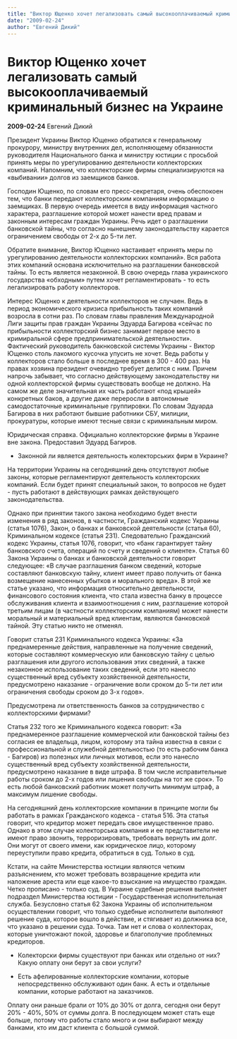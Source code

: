 ```yaml
---
title: "Виктор Ющенко хочет легализовать самый высокооплачиваемый криминальный бизнес на Украине"
date: "2009-02-24"
author: "Евгений Дикий"
---
```


# Виктор Ющенко хочет легализовать самый высокооплачиваемый криминальный бизнес на Украине

**2009-02-24** Евгений Дикий

Президент Украины Виктор Ющенко обратился к генеральному прокурору, министру внутренних дел, исполняющему обязанности руководителя Национального банка и министру юстиции с просьбой принять меры по урегулированию деятельности коллекторских компаний. Напомним, что коллекторские фирмы специализируются на «выбивании» долгов из заемщиков банков.

Господин Ющенко, по словам его пресс-секретаря, очень обеспокоен тем, что банки передают коллекторским компаниям информацию о заемщиках. В первую очередь имеется в виду информация частного характера, разглашение которой может нанести вред правам и законным интересам граждан Украины. Речь идет о разглашении банковской тайны, что согласно нынешнему законодательству карается ограничением свободы от 2-х до 5-ти лет.

Обратите внимание, Виктор Ющенко настаивает «принять меры по урегулированию деятельности коллекторских компаний». Вся работа этих компаний основана исключительно на разглашении банковской тайны. То есть является незаконной. В свою очередь глава украинского государства «обходным» путем хочет регламентировать - то есть легализировать работу коллекторов.

Интерес Ющенко к деятельности коллекторов не случаен. Ведь в период экономического кризиса прибыльность таких компаний возросла в сотни раз. По словам главы правления Международной Лиги защиты прав граждан Украины Эдуарда Багирова «сейчас по прибыльности коллекторский бизнес занимает первое место в кримиральной сфере предпринимательской деятельности». Фактический руководитель бакнковской системы Украины - Виктор Ющенко столь лакомого кусочка упусить не хочет. Ведь работы у коллекторов стало больше в последнее время в 300 - 400 раз. На правах хозяина президент очевидно требует делится с ним. Причем напрочь забывает, что согласно действующему законодательству ни одной коллекторской фирмы существовать вообще не должно. На самом же деле значительная их часть работают «под крышей» конкретных баков, а другие даже переросли в автономные самодостаточные криминальные группировки. По словам Эдуарда Багирова в них работают бывшие работники СБУ, милиции, прокуратуры, которые имеют тесные связи с криминальным миром.

Юридическая справка. Официально коллекторские фирмы в Украине вне закона. Предоставил Эдуард Багиров.  

- Законной ли является деятельность колекторських фирм в Украине? 

На территории Украины на сегодняшний день отсутствуют любые законы, которые регламентируют деятельность коллекторских компаний. Если будет принят специальный закон, то вопросов не будет - пусть работают в действующих рамках действующего законодательства.

Однако при принятии такого закона необходимо будет внести изменения в ряд законов, в частности, Гражданский кодекс Украины (статья 1076), Закон, о банках и банковской деятельности (статья 60), Криминальном кодексе (статья 231). Следовательно Гражданский кодекс Украины, статья 1076, говорит, что «банк гарантирует тайну банковского счета, операций по счету и сведений о клиенте». Статья 60 Закона Украины о банках и банковской деятельности говорит следующее: «В случае разглашения банком сведений, которые составляют банковскую тайну, клиент имеет право получить от банка возмещение нанесенных убытков и морального вреда». В этой же статье указано, что информация относительно деятельности, финансового состояния клиента, что стала известна банку в процессе обслуживания клиента и взаимоотношения с ним, разглашение которой третьим лицам (в частности коллекторским компаниям) может нанести моральный и материальный вред клиентам, являются банковской тайной. Эту статью никто не отменял.

Говорит статья 231 Криминального кодекса Украины: «За преднамеренные действия, направленные на получение сведений, которые составляют коммерческую или банковскую тайну с целью разглашения или другого использования этих сведений, а также незаконное использование таких сведений, если это нанесло существенный вред субъекту хозяйственной деятельности, предусмотрено наказание - ограничение воли сроком до 5-ти лет или ограничения свободы сроком до 3-х годов».

Предусмотрена ли ответственность банков за сотрудничество с коллекторскими фирмами?

Статья 232 того же Криминального кодекса говорит: «За преднамеренное разглашение коммерческой или банковской тайны без согласия ее владельца, лицом, которому эта тайна известна в связи с профессиональной и служебной деятельностью (то есть рабочим банка - Багиров) из полезных или личных мотивов, если это нанесло существенный вред субъекту хозяйственной деятельности, предусмотрено наказание в виде штрафа. В том числе исправительные работы сроком до 2-х годов или лишения свободы на тот же срок». То есть любой банковский работник может получить минимум штраф, а максимум лишение свободы.

На сегодняшний день коллекторские компании в принципе могли бы работать в рамках Гражданского кодекса - статья 516. Эта статья говорит, что кредитор может передать свое имущественное право. Однако в этом случае колекторська компания и ее представители не имеют право звонить, терроризировать, требовать вернуть им долг. Они могут от своего имени, как юридическое лицо, которому переуступили право кредита, обратиться в суд. Только в суд.

Кстати, на сайте Министерства юстиции являются четким разъяснением, кто может требовать возвращение кредита или наложение ареста или еще какое-то взыскание на имущество граждан. Четко прописано - только суд. В Украине судебные решения выполняет подраздел Министерства юстиции - Государственная исполнительная служба. Безусловно статья 62 Закона Украины об исполнительном осуществлении говорит, что только судебные исполнители выполняют решение суда, которое вошло в действие, и стягивает из должника все, что указано в решении суда. Точка. Там нет и слова о коллекторах, которые уничтожают покой, здоровье и благополучие проблемных кредиторов.

- Колекторски фирмы существуют при банках или отдельно от них? Какую оплату они берут за свои услуги? 

- Есть афелированные коллекторские компании, которые непосредственно обслуживают один банк. А есть и отдельные компании, которые работают на заказчиков.

Оплату они раньше брали от 10% до 30% от долга, сегодня они берут 20% - 40%, 50% от суммы долга. В последующем может стать еще больше, потому что работы стало много и они выбирают между банками, кто им даст клиента с большой суммой.